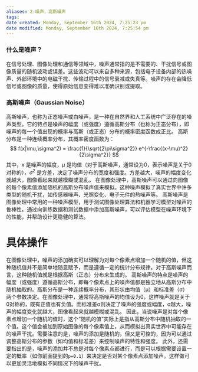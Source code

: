 ```yaml
---
aliases: 2-噪声，高斯噪声
tags:
date created: Monday, September 16th 2024, 7:25:23 pm
date modified: Monday, September 16th 2024, 7:25:54 pm
---
```

### 什么是噪声？
在信号处理、图像处理和通信等领域中，噪声通常指的是不需要的、干扰信号或图像质量的随机波动或误差。这些波动可以来自多种来源，包括电子设备内部的热噪声、外部环境中的电磁干扰、传输过程中的信号衰减或失真等。噪声的存在会降低信号或图像的质量，使得原始信息变得难以准确识别或提取。
### 高斯噪声（Gaussian Noise）
高斯噪声，也称为正态噪声或白噪声，是一种在自然界和人工系统中广泛存在的噪声类型。它的特点是噪声的幅度（或强度）遵循高斯分布（也称为正态分布），即噪声的每一个值出现的概率与高斯（或正态）分布的概率密度函数成正比。
高斯分布是一种连续概率分布，其概率密度函数为：
$$ f(x|\mu,\sigma^2) = \frac{1}{\sqrt{2\pi\sigma^2}} e^{-\frac{(x-\mu)^2}{2\sigma^2}} $$
其中，$x$ 是噪声的幅度，$\mu$ 是均值（对于高斯噪声，通常设为0，表示噪声是关于0对称的），$\sigma^2$ 是方差，决定了噪声分布的宽度和强度。方差越大，噪声的幅度变化就越大，图像看起来就越模糊或混乱。
在图像处理中，高斯噪声可以通过向图像的每个像素值添加随机的高斯分布噪声值来模拟。这种噪声模拟了真实世界中许多类型的随机干扰，如传感器噪声、光照变化、电子元件的热噪声等。
高斯噪声是图像处理中常用的一种噪声模型，用于测试图像处理算法和机器学习模型对噪声的鲁棒性。通过向训练数据和测试数据中添加高斯噪声，可以评估模型在噪声环境下的性能，并帮助设计更稳健的算法。
# 具体操作
在图像处理中，噪声的添加确实可以理解为对每个像素点增加一个随机的值，但这种随机值并不是简单地随意赋予，而是遵循一定的统计分布规律。对于高斯噪声而言，这种随机值就是根据高斯（正态）分布来生成的。
高斯噪声的特点是噪声的幅度（或强度）遵循高斯分布，即每个像素点上的噪声值都是独立地从高斯分布中随机抽取的。高斯分布是一种连续概率分布，其形状由均值（μ）和标准差（σ）两个参数决定。在图像处理中，通常将高斯噪声的均值设为0，这样噪声就是关于0对称的，既有正值也有负值。而标准差σ则决定了噪声的强度或幅度，σ越大，噪声的幅度变化就越大，图像看起来就越模糊或混乱。
因此，当说噪声是对每个像素点增加一个随机的值时，这个“随机的值”实际上是指从高斯分布中随机抽取的一个值。这个值会被加到原始图像的每个像素值上，从而模拟出真实世界中可能存在的噪声干扰。需要注意的是，噪声的添加是随机的，但又是可控的，因为可以通过调整高斯分布的参数（如均值和标准差）来控制噪声的特性和强度。
此外，还需要指出的是，噪声的添加并不总是对每个像素点都进行，而是可以根据需要设置一定的概率（如你前面提到的`p=0.1`）来决定是否对某个像素点添加噪声。这样做可以更加灵活地模拟不同情况下的噪声干扰。